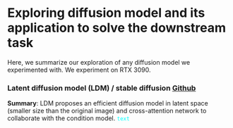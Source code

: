 # Exploring diffusion model and its application to solve the downstream task
Here, we summarize our exploration of any diffusion model we experimented with. We experiment on RTX 3090. 

### Latent diffusion model (LDM) / stable diffusion [Github](https://github.com/CompVis/latent-diffusion)
**Summary**: LDM proposes an efficient diffusion model in latent space (smaller size than the original image) and cross-attention network to collaborate with the condition model. <code style="color : aqua">text</code>
